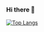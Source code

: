### Hi there 👋

[![Top Langs](https://github-readme-stats.vercel.app/api/top-langs/?username=czM1K3)](https://github.com/anuraghazra/github-readme-stats)

<!--
**czM1K3/czM1K3** is a ✨ _special_ ✨ repository because its `README.md` (this file) appears on your GitHub profile.

Here are some ideas to get you started:

- 🔭 I’m currently working on ...
- 🌱 I’m currently learning ...
- 👯 I’m looking to collaborate on ...
- 🤔 I’m looking for help with ...
- 💬 Ask me about ...
- 📫 How to reach me: ...
- 😄 Pronouns: ...
- ⚡ Fun fact: ...
-->
